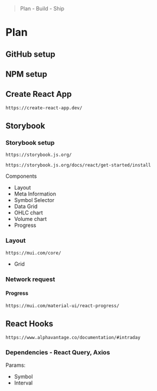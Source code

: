 > Plan - Build - Ship

# Plan

## GitHub setup

## NPM setup

## Create React App

```
https://create-react-app.dev/
```

## Storybook

### Storybook setup

```
https://storybook.js.org/
```

```
https://storybook.js.org/docs/react/get-started/install
```

Components

- Layout
- Meta Information
- Symbol Selector
- Data Grid
- OHLC chart
- Volume chart
- Progress

### Layout

```
https://mui.com/core/
```

- Grid

### Network request

#### Progress

```
https://mui.com/material-ui/react-progress/
```

## React Hooks

```
https://www.alphavantage.co/documentation/#intraday
```

### Dependencies - React Query, Axios

Params:

- Symbol
- Interval
